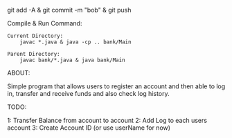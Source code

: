 
git add -A & git commit -m "bob" & git push

Compile & Run Command:

    Current Directory:
        javac *.java & java -cp .. bank/Main

    Parent Directory:
        javac bank/*.java & java bank/Main



ABOUT:

Simple program that allows users to register an account and then able to log in, transfer and receive funds and also check log history.

TODO:

1: Transfer Balance from account to account
2: Add Log to each users account
3: Create Account ID (or use userName for now)
